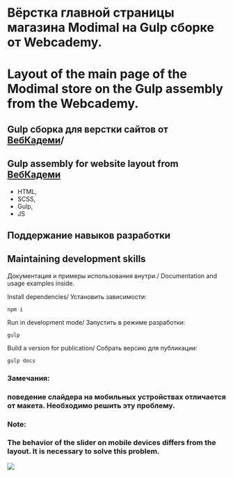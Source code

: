 # Вёрстка главной страницы магазина Modimal на Gulp сборке от Webcademy.
# Layout of the main page of the Modimal store on the Gulp assembly from the Webcademy.

## Gulp сборка для верстки сайтов от [ВебКадеми](https://webcademy.ru)/
## Gulp assembly for website layout from [ВебКадеми](https://webcademy.ru)

- HTML,
- SCSS,
- Gulp,
- JS
## Поддержание навыков разработки
## Maintaining development skills

Документация и примеры использования внутри./
Documentation and usage examples inside.

Install dependencies/
Установить зависимости:
```
npm i
```

Run in development mode/
Запустить в режиме разработки:
```
gulp
```

Build a version for publication/
Собрать версию для публикации:
```
gulp docs
```

### Замечания:  
### поведение слайдера на мобильных устройствах отличается от макета. Необходимо решить эту проблему.

### Note: 
### The behavior of the slider on mobile devices differs from the layout. It is necessary to solve this problem.



![](./src/img/sample.png)
